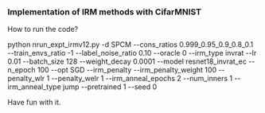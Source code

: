 ### Implementation of IRM methods with CifarMNIST

How to run the code?

python nrun_expt_irmv12.py  -d SPCM --cons_ratios 0.999_0.95_0.9_0.8_0.1 --train_envs_ratio -1 --label_noise_ratio 0.10 --oracle 0 --irm_type invrat  --lr 0.01 --batch_size 128 --weight_decay 0.0001 --model resnet18_invrat_ec --n_epoch 100  --opt SGD  --irm_penalty --irm_penalty_weight 100 --penalty_wlr 1 --penalty_welr 1 --irm_anneal_epochs 2 --num_inners 1 --irm_anneal_type jump  --pretrained 1  --seed 0

Have fun with it.
